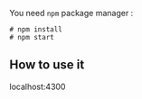 You need  `npm` package manager :

    # npm install
    # npm start

## How to use it

 localhost:4300
